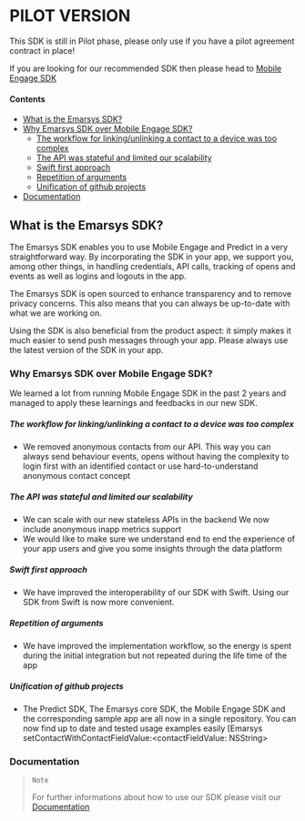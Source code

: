 # PILOT VERSION

This SDK is still in Pilot phase, please only use if you have a pilot agreement contract in place!

If you are looking for our recommended SDK then please head to [Mobile Engage SDK](https://github.com/emartech/ios-mobile-engage-sdk.git "Mobile Engage SDK")

#### Contents
- [What is the Emarsys SDK?](#what-is-the-emarsys-sdk?)
- [Why Emarsys SDK over Mobile Engage SDK?](#why-emarsys-sdk-over-mobile-engage-sdk?)
    - [The workflow for linking/unlinking a contact to a device was too complex](#the-workflow-for-linking/unlinking-a-contact-to-a-device-was-too-complex)
    - [The API was stateful and limited our scalability](#the-api-was-stateful-and-limited-our-scalability)
    - [Swift first approach](#swift-first-approach)
    - [Repetition of arguments](#repetition-of-arguments)
    - [Unification of github projects](#unification-of-github-projects)
- [Documentation](#documentation)

## What is the Emarsys SDK?

The Emarsys SDK enables you to use Mobile Engage and Predict in a very straightforward way. By incorporating the SDK in your app, we support you, among other things, in handling credentials, API calls, tracking of opens and events as well as logins and logouts in the app.

The Emarsys SDK is open sourced to enhance transparency and to remove privacy concerns. This also means that you can always be up-to-date with what we are working on.

Using the SDK is also beneficial from the product aspect: it simply makes it much easier to send push messages through your app. Please always use the latest version of the SDK in your app.

### Why Emarsys SDK over Mobile Engage SDK?

We learned a lot from running Mobile Engage SDK in the past 2 years and managed to apply these learnings and feedbacks in our new SDK.

##### The workflow for linking/unlinking a contact to a device was too complex
* We removed anonymous contacts from our API. This way you can always send behaviour events, opens without having the complexity to login first with an identified contact or use hard-to-understand anonymous contact concept
##### The API was stateful and limited our scalability
* We can scale with our new stateless APIs in the backend We now include anonymous inapp metrics support
* We would like to make sure we understand end to end the experience of your app users and give you some insights through the data platform
##### Swift first approach
* We have improved the interoperability of our SDK with Swift. Using our SDK from Swift is now more convenient.
#####  Repetition of arguments
* We have improved the implementation workflow, so the energy is spent during the initial integration but not repeated during the life time of the app
#####  Unification of github projects
* The Predict SDK, The Emarsys core SDK, the Mobile Engage SDK and the corresponding sample app are all now in a single repository. You can now find up to date and tested usage examples easily
[Emarsys setContactWithContactFieldValue:<contactFieldValue: NSString>
### Documentation
> `Note`
>
> For further informations about how to use our SDK please visit our [Documentation](https://github.com/emartech/ios-emarsys-sdk/wiki "Wiki")